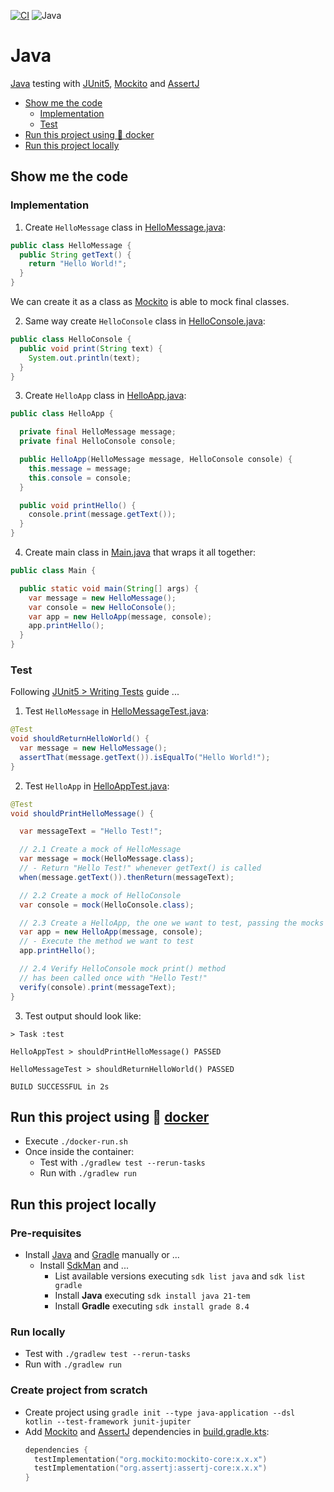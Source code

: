 [![CI](https://github.com/rogervinas/tests-everywhere/actions/workflows/java.yml/badge.svg)](https://github.com/rogervinas/tests-everywhere/actions/workflows/java.yml)
![Java](https://img.shields.io/badge/Java-21-blue?labelColor=black)

# Java

[Java](https://openjdk.org/) testing with [JUnit5](https://junit.org/junit5/), [Mockito](https://site.mockito.org/) and [AssertJ](https://assertj.github.io/doc/)

- [Show me the code](#show-me-the-code)
  - [Implementation](#implementation)
  - [Test](#test)
- [Run this project using 🐳 docker](#run-this-project-using--docker)
- [Run this project locally](#run-this-project-locally)

## Show me the code

### Implementation

1. Create `HelloMessage` class in [HelloMessage.java](src/main/java/org/hello/HelloApp.java):

```java
public class HelloMessage {
  public String getText() {
    return "Hello World!";
  }
}
```

We can create it as a class as [Mockito](https://site.mockito.org/) is able to mock final classes.

2. Same way create `HelloConsole` class in [HelloConsole.java](src/main/java/org/hello/HelloConsole.java):

```java
public class HelloConsole {
  public void print(String text) {
    System.out.println(text);
  }
}
```

3. Create `HelloApp` class in [HelloApp.java](src/main/java/org/hello/HelloApp.java):

```java
public class HelloApp {

  private final HelloMessage message;
  private final HelloConsole console;

  public HelloApp(HelloMessage message, HelloConsole console) {
    this.message = message;
    this.console = console;
  }

  public void printHello() {
    console.print(message.getText());
  }
}
```

4. Create main class in [Main.java](src/main/java/org/hello/Main.java) that wraps it all together:

```java
public class Main {

  public static void main(String[] args) {
    var message = new HelloMessage();
    var console = new HelloConsole();
    var app = new HelloApp(message, console);
    app.printHello();
  }
}
```

### Test

Following [JUnit5 > Writing Tests](https://junit.org/junit5/docs/current/user-guide/#writing-tests) guide ...

1. Test `HelloMessage` in [HelloMessageTest.java](src/test/java/org/hello/HelloMessageTest.java):

```java
@Test
void shouldReturnHelloWorld() {
  var message = new HelloMessage();
  assertThat(message.getText()).isEqualTo("Hello World!");
}
```

2. Test `HelloApp` in [HelloAppTest.java](src/test/java/org/hello/HelloAppTest.java):

```java
@Test
void shouldPrintHelloMessage() {

  var messageText = "Hello Test!";

  // 2.1 Create a mock of HelloMessage
  var message = mock(HelloMessage.class);
  // - Return "Hello Test!" whenever getText() is called
  when(message.getText()).thenReturn(messageText);

  // 2.2 Create a mock of HelloConsole
  var console = mock(HelloConsole.class);

  // 2.3 Create a HelloApp, the one we want to test, passing the mocks
  var app = new HelloApp(message, console);
  // - Execute the method we want to test
  app.printHello();

  // 2.4 Verify HelloConsole mock print() method
  // has been called once with "Hello Test!"
  verify(console).print(messageText);
}
```

3. Test output should look like:

```
> Task :test

HelloAppTest > shouldPrintHelloMessage() PASSED

HelloMessageTest > shouldReturnHelloWorld() PASSED

BUILD SUCCESSFUL in 2s
```

## Run this project using 🐳 [docker](https://www.docker.com/)

- Execute `./docker-run.sh`
- Once inside the container:
  - Test with `./gradlew test --rerun-tasks`
  - Run with `./gradlew run`

## Run this project locally

### Pre-requisites

- Install [Java](https://openjdk.org/) and [Gradle](https://gradle.org/) manually or ...
  - Install [SdkMan](https://sdkman.io/) and ...
    - List available versions executing `sdk list java` and `sdk list gradle`
    - Install **Java** executing `sdk install java 21-tem`
    - Install **Gradle** executing `sdk install grade 8.4`

### Run locally

- Test with `./gradlew test --rerun-tasks`
- Run with `./gradlew run`

### Create project from scratch

- Create project using `gradle init --type java-application --dsl kotlin --test-framework junit-jupiter`
- Add [Mockito](https://site.mockito.org/) and [AssertJ](https://assertj.github.io/doc/) dependencies in [build.gradle.kts](build.gradle.kts):
  ```kotlin
  dependencies {
    testImplementation("org.mockito:mockito-core:x.x.x")
    testImplementation("org.assertj:assertj-core:x.x.x")
  }
  ```
